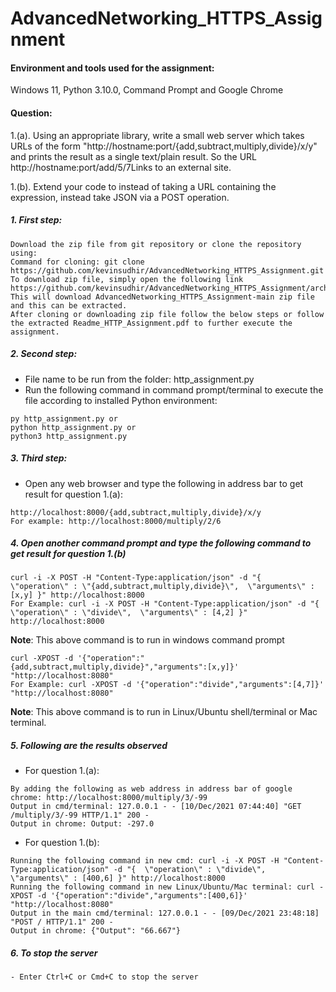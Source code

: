 # AdvancedNetworking_HTTPS_Assignment

#### Environment and tools used for the assignment:
Windows 11, Python 3.10.0, Command Prompt and Google Chrome

#### Question: 
1.(a). Using an appropriate library, write a small web server which takes URLs of the form "http://hostname:port/{add,subtract,multiply,divide}/x/y" and prints the result as a single text/plain result.  So the URL http://hostname:port/add/5/7Links to an external site. 

1.(b). Extend your code to instead of taking a URL containing the expression, instead take JSON via a POST operation.

##### 1. First step:
```
Download the zip file from git repository or clone the repository using:
Command for cloning: git clone https://github.com/kevinsudhir/AdvancedNetworking_HTTPS_Assignment.git
To download zip file, simply open the following link https://github.com/kevinsudhir/AdvancedNetworking_HTTPS_Assignment/archive/refs/heads/main.zip
This will download AdvancedNetworking_HTTPS_Assignment-main zip file and this can be extracted.
After cloning or downloading zip file follow the below steps or follow the extracted Readme_HTTP_Assignment.pdf to further execute the assignment.
```

##### 2. Second step:
- File name to be run from the folder: http_assignment.py
- Run the following command in command prompt/terminal to execute the file according to installed Python environment:
```
py http_assignment.py or 
python http_assignment.py or 
python3 http_assignment.py
```

##### 3. Third step:
- Open any web browser and type the following in address bar to get result for question 1.(a):
```
http://localhost:8000/{add,subtract,multiply,divide}/x/y
For example: http://localhost:8000/multiply/2/6
```

##### 4. Open another command prompt and type the following command to get result for question 1.(b)
```
curl -i -X POST -H "Content-Type:application/json" -d "{  \"operation\" : \"{add,subtract,multiply,divide}\",  \"arguments\" : [x,y] }" http://localhost:8000
For Example: curl -i -X POST -H "Content-Type:application/json" -d "{  \"operation\" : \"divide\",  \"arguments\" : [4,2] }" http://localhost:8000
```
**Note**: This above command is to run in windows command prompt
```
curl -XPOST -d '{"operation":"{add,subtract,multiply,divide}","arguments":[x,y]}' "http://localhost:8080"
For Example: curl -XPOST -d '{"operation":"divide","arguments":[4,7]}' "http://localhost:8080"
```
**Note**: This above command is to run in Linux/Ubuntu shell/terminal or Mac terminal.

##### 5. Following are the results observed
- For question 1.(a):
```
By adding the following as web address in address bar of google chrome: http://localhost:8000/multiply/3/-99
Output in cmd/terminal: 127.0.0.1 - - [10/Dec/2021 07:44:40] "GET /multiply/3/-99 HTTP/1.1" 200 -
Output in chrome: Output: -297.0
```
- For question 1.(b):
```
Running the following command in new cmd: curl -i -X POST -H "Content-Type:application/json" -d "{  \"operation\" : \"divide\",  \"arguments\" : [400,6] }" http://localhost:8000
Running the following command in new Linux/Ubuntu/Mac terminal: curl -XPOST -d '{"operation":"divide","arguments":[400,6]}' "http://localhost:8080"
Output in the main cmd/terminal: 127.0.0.1 - - [09/Dec/2021 23:48:18] "POST / HTTP/1.1" 200 -
Output in chrome: {"Output": "66.667"}
```
##### 6. To stop the server
```
- Enter Ctrl+C or Cmd+C to stop the server
```